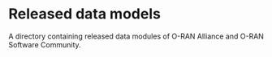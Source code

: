# Released data models

A directory containing released data modules of O-RAN Alliance and O-RAN Software Community.
